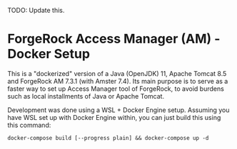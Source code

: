 TODO: Update this.

# ForgeRock Access Manager (AM) - Docker Setup

This is a "dockerized" version of a Java (OpenJDK) 11, Apache Tomcat 8.5 and ForgeRock AM 7.3.1 (with Amster 7.4).
Its main purpose is to serve as a faster way to set up Access Manager tool of ForgeRock, to avoid burdens such as local installments of Java or Apache Tomcat.

Development was done using a WSL + Docker Engine setup. Assuming you have WSL set up with Docker Engine within, you can just build this using this command:

    docker-compose build [--progress plain] && docker-compose up -d